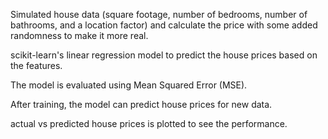 Simulated house data (square footage, number of bedrooms, number of bathrooms, and a location factor) and calculate the price with some added randomness to make it more real.

scikit-learn's linear regression model to predict the house prices based on the features.

The model is evaluated using Mean Squared Error (MSE).

After training, the model can predict house prices for new data.

actual vs predicted house prices is plotted to see the performance.
